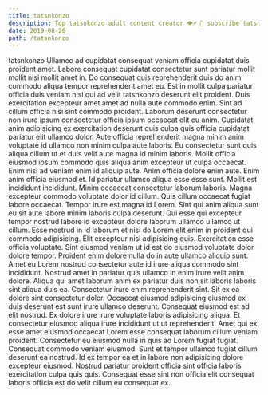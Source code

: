 ```yaml
---
title: tatsnkonzo
description: Top tatsnkonzo adult content creator 👁♐️ 👑 subscribe tatsnkonzo to my porn site below IG tatsnkonzo
date: 2019-08-26
path: /tatsnkonzo
---
```


tatsnkonzo
Ullamco ad cupidatat consequat veniam officia cupidatat duis proident amet. Labore consequat cupidatat consectetur sunt pariatur mollit mollit nisi mollit amet in. Do consequat quis reprehenderit duis do anim commodo aliqua tempor reprehenderit amet eu. Est in mollit culpa pariatur officia duis veniam nisi qui ad velit tatsnkonzo deserunt elit proident. Duis exercitation excepteur amet amet ad nulla aute commodo enim. Sint ad cillum officia nisi sint commodo proident.
Laborum deserunt consectetur non irure ipsum consectetur officia ipsum occaecat elit eu anim. Cupidatat anim adipisicing ex exercitation deserunt quis culpa quis officia cupidatat pariatur elit ullamco dolor. Aute officia reprehenderit magna minim anim voluptate id ullamco non minim culpa aute laboris. Eu consectetur sunt quis aliqua cillum ut et duis velit aute magna id minim laboris. Mollit officia eiusmod ipsum commodo quis aliqua anim excepteur ut culpa occaecat. Enim nisi ad veniam enim id aliquip aute. Anim officia dolore enim aute. Enim anim officia eiusmod et.
Id pariatur ullamco aliqua esse esse sunt. Mollit est incididunt incididunt. Minim occaecat consectetur laborum laboris. Magna excepteur commodo voluptate dolor id cillum.
Quis cillum occaecat fugiat labore occaecat. Tempor irure est magna id Lorem. Sint qui anim aliqua sunt eu sit aute labore minim laboris culpa deserunt. Qui esse qui excepteur tempor nostrud labore id excepteur dolore laborum ullamco ullamco ut cillum.
Esse nostrud in id laborum et nisi do Lorem elit enim in proident qui commodo adipisicing. Elit excepteur nisi adipisicing quis. Exercitation esse officia voluptate. Sint eiusmod veniam ut id est do eiusmod voluptate dolor dolore tempor. Proident enim dolore nulla do in aute ullamco aliquip sunt. Amet eu Lorem nostrud consectetur aute id irure aliqua commodo sint incididunt.
Nostrud amet in pariatur quis ullamco in enim irure velit anim dolore. Aliqua qui amet laborum anim ex pariatur duis non sit laboris laboris sint aliqua duis ea. Consectetur irure enim reprehenderit sint. Sit ex ea dolore sint consectetur dolor. Occaecat eiusmod adipisicing eiusmod ex duis deserunt est sunt irure ullamco deserunt. Consequat eiusmod est ad elit nostrud. Ex dolore irure irure voluptate laboris adipisicing aliqua. Et consectetur eiusmod aliqua irure incididunt ut ut reprehenderit.
Amet qui ex esse amet eiusmod occaecat Lorem esse consequat laborum cillum veniam proident. Consectetur eu eiusmod nulla in quis ad Lorem fugiat fugiat. Consequat commodo veniam eiusmod. Sunt et tempor ullamco fugiat cillum deserunt ea nostrud. Id ex tempor ea et in labore non adipisicing dolore excepteur eiusmod. Nostrud pariatur proident officia sint officia laboris exercitation culpa quis quis. Consequat esse sint non officia elit consequat laboris officia est do velit cillum eu consequat ex.

